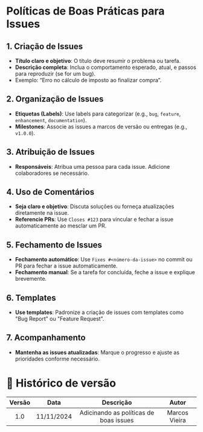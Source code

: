 # Políticas de Boas Práticas para Issues

## 1. **Criação de Issues**
   - **Título claro e objetivo**: O título deve resumir o problema ou tarefa.
   - **Descrição completa**: Inclua o comportamento esperado, atual, e passos para reproduzir (se for um bug).
   - Exemplo: “Erro no cálculo de imposto ao finalizar compra”.

## 2. **Organização de Issues**
   - **Etiquetas (Labels)**: Use labels para categorizar (e.g., `bug`, `feature`, `enhancement`, `documentation`).
   - **Milestones**: Associe as issues a marcos de versão ou entregas (e.g., `v1.0.0`).

## 3. **Atribuição de Issues**
   - **Responsáveis**: Atribua uma pessoa para cada issue. Adicione colaboradores se necessário.

## 4. **Uso de Comentários**
   - **Seja claro e objetivo**: Discuta soluções ou forneça atualizações diretamente na issue.
   - **Referencie PRs**: Use `Closes #123` para vincular e fechar a issue automaticamente ao mesclar um PR.

## 5. **Fechamento de Issues**
   - **Fechamento automático**: Use `Fixes #<número-da-issue>` no commit ou PR para fechar a issue automaticamente.
   - **Fechamento manual**: Se a tarefa for concluída, feche a issue e explique brevemente.

## 6. **Templates**
   - **Use templates**: Padronize a criação de issues com templates como "Bug Report" ou "Feature Request".

## 7. **Acompanhamento**
   - **Mantenha as issues atualizadas**: Marque o progresso e ajuste as prioridades conforme necessário.

# 📁 Histórico de versão

| Versão |    Data    |                    Descrição                    |     Autor      |
|:------:|:----------:|:-----------------------------------------------:|:--------------:|
|  1.0   | 11/11/2024 | Adicinando as políticas de boas issues             | Marcos Vieira|